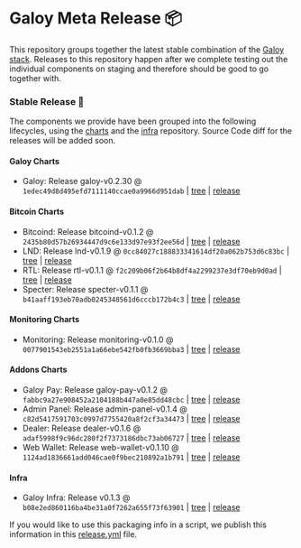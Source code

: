 # Galoy Meta Release 📦

This repository groups together the latest stable combination of the [Galoy stack](https://github.com/GaloyMoney/awesome-galoy#tech-components). 
Releases to this repository happen after we complete testing out the individual components on staging and therefore should be good to go together with.

### Stable Release 🎉

The components we provide have been grouped into the following lifecycles, using the [charts](https://github.com/GaloyMoney/charts) and the [infra](https://github.com/GaloyMoney/galoy-infra) repository. 
Source Code diff for the releases will be added soon.

#### Galoy Charts
- Galoy: Release galoy-v0.2.30 @ `1edec49d8d495efd7111140ccae0a9966d951dab` | [tree](https://github.com/GaloyMoney/charts/tree/1edec49d8d495efd7111140ccae0a9966d951dab/charts/galoy) | [release](https://github.com/GaloyMoney/charts/releases/tag/galoy-v0.2.30)

#### Bitcoin Charts
- Bitcoind: Release bitcoind-v0.1.2 @ `2435b80d57b26934447d9c6e133d97e93f2ee56d` | [tree](https://github.com/GaloyMoney/charts/tree/2435b80d57b26934447d9c6e133d97e93f2ee56d/charts/bitcoind) | [release](https://github.com/GaloyMoney/charts/releases/tag/bitcoind-v0.1.2)
- LND: Release lnd-v0.1.9 @ `0cc84027c188833341614df20a062b753d6c83bc` | [tree](https://github.com/GaloyMoney/charts/tree/0cc84027c188833341614df20a062b753d6c83bc/charts/lnd) | [release](https://github.com/GaloyMoney/charts/releases/tag/lnd-v0.1.9)
- RTL: Release rtl-v0.1.1 @ `f2c209b06f2b64b8df4a2299237e3df70eb9d0ad` | [tree](https://github.com/GaloyMoney/charts/tree/f2c209b06f2b64b8df4a2299237e3df70eb9d0ad/charts/rtl) | [release](https://github.com/GaloyMoney/charts/releases/tag/rtl-v0.1.1)
- Specter: Release specter-v0.1.1 @ `b41aaff193eb70adb0245348561d6cccb172b4c3` | [tree](https://github.com/GaloyMoney/charts/tree/b41aaff193eb70adb0245348561d6cccb172b4c3/charts/specter) | [release](https://github.com/GaloyMoney/charts/releases/tag/specter-v0.1.1)

#### Monitoring Charts
- Monitoring: Release monitoring-v0.1.0 @ `0077901543eb2551a1a66ebe542fb0fb3669bba3` | [tree](https://github.com/GaloyMoney/charts/tree/0077901543eb2551a1a66ebe542fb0fb3669bba3/charts/monitoring) | [release](https://github.com/GaloyMoney/charts/releases/tag/monitoring-v0.1.0)

#### Addons Charts
- Galoy Pay: Release galoy-pay-v0.1.2 @ `fabbc9a27e908452a2104188b447a0e85dd48cbc` | [tree](https://github.com/GaloyMoney/charts/tree/fabbc9a27e908452a2104188b447a0e85dd48cbc/charts/galoy-pay) | [release](https://github.com/GaloyMoney/charts/releases/tag/galoy-pay-v0.1.2)
- Admin Panel: Release admin-panel-v0.1.4 @ `c82d5417591703c0997d7755420a8f2cf3a34473` | [tree](https://github.com/GaloyMoney/charts/tree/c82d5417591703c0997d7755420a8f2cf3a34473/charts/admin-panel) | [release](https://github.com/GaloyMoney/charts/releases/tag/admin-panel-v0.1.4)
- Dealer: Release dealer-v0.1.6 @ `adaf5998f9c96dc280f2f7373186dbc73ab06727` | [tree](https://github.com/GaloyMoney/charts/tree/adaf5998f9c96dc280f2f7373186dbc73ab06727/charts/dealer) | [release](https://github.com/GaloyMoney/charts/releases/tag/dealer-v0.1.6)
- Web Wallet: Release web-wallet-v0.1.10 @ `1124ad1836661add046cae0f9bec210892a1b791` | [tree](https://github.com/GaloyMoney/charts/tree/1124ad1836661add046cae0f9bec210892a1b791/charts/web_wallet) | [release](https://github.com/GaloyMoney/charts/releases/tag/web-wallet-v0.1.10)

#### Infra

- Galoy Infra: Release v0.1.3 @ `b08e2ed860116ba4be31a0f7262a655f73f63901` | [tree](https://github.com/GaloyMoney/galoy-infra/tree/b08e2ed860116ba4be31a0f7262a655f73f63901) | [release](https://github.com/GaloyMoney/galoy-infra/releases/tag/v0.1.3)

If you would like to use this packaging info in a script, we publish this information in this [release.yml](./release.yml) file.
